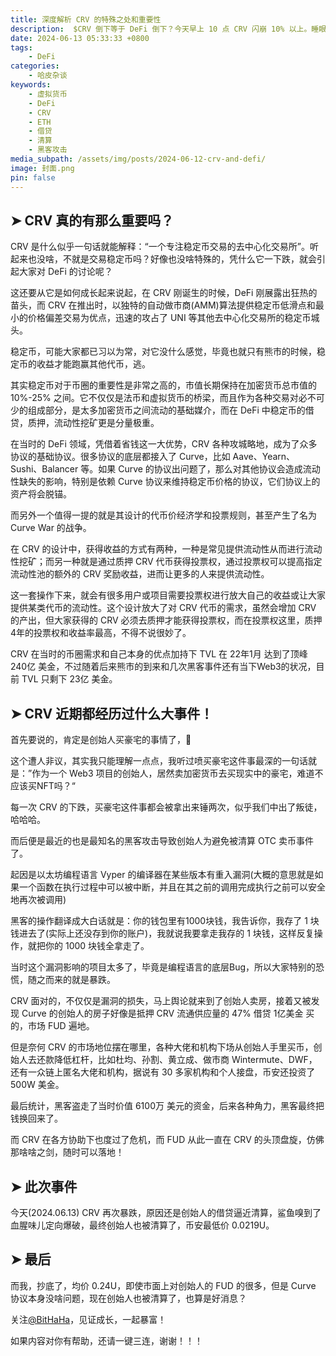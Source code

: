 ```yaml
---
title: 深度解析 CRV 的特殊之处和重要性
description:  $CRV 倒下等于 DeFi 倒下？今天早上 10 点 CRV 闪崩 10% 以上。睡眼惺忪的我以为全线暴跌，打开自选一看也就它跌了。随即去寻找相关信息，大概就是链上分析师发现 CRV 创始人借贷逼近清算线，但这并不是系统性的风险，那么和上次一样，应该也是被狙击定向爆破了。
date: 2024-06-13 05:33:33 +0800
tags:
    - DeFi
categories:
    - 哈皮杂谈
keywords:
    - 虚拟货币
    - DeFi
    - CRV
    - ETH
    - 借贷
    - 清算
    - 黑客攻击
media_subpath: /assets/img/posts/2024-06-12-crv-and-defi/
image: 封面.png
pin: false
---
```


## **➤ CRV 真的有那么重要吗？**

CRV 是什么似乎一句话就能解释：“一个专注稳定币交易的去中心化交易所”。听起来也没啥，不就是交易稳定币吗？好像也没啥特殊的，凭什么它一下跌，就会引起大家对 DeFi 的讨论呢？

这还要从它是如何成长起来说起，在 CRV 刚诞生的时候，DeFi 刚展露出狂热的苗头，而 CRV 在推出时，以独特的自动做市商(AMM)算法提供稳定币低滑点和最小的价格偏差交易为优点，迅速的攻占了 UNI 等其他去中心化交易所的稳定币城头。

稳定币，可能大家都已习以为常，对它没什么感觉，毕竟也就只有熊市的时候，稳定币的收益才能跑赢其他代币，逃。

其实稳定币对于币圈的重要性是非常之高的，市值长期保持在加密货币总市值的 10%-25% 之间。它不仅仅是法币和虚拟货币的桥梁，而且作为各种交易对必不可少的组成部分，是太多加密货币之间流动的基础媒介，而在 DeFi 中稳定币的借贷，质押，流动性挖矿更是分量极重。

在当时的 DeFi 领域，凭借着省钱这一大优势，CRV 各种攻城略地，成为了众多协议的基础协议。很多协议的底层都接入了 Curve，比如 Aave、Yearn、Sushi、Balancer 等。如果 Curve 的协议出问题了，那么对其他协议会造成流动性缺失的影响，特别是依赖 Curve 协议来维持稳定币价格的协议，它们协议上的资产将会脱锚。

而另外一个值得一提的就是其设计的代币价经济学和投票规则，甚至产生了名为 Curve War 的战争。

在 CRV 的设计中，获得收益的方式有两种，一种是常见提供流动性从而进行流动性挖矿；而另一种就是通过质押 CRV 代币获得投票权，通过投票权可以提高指定流动性池的额外的 CRV 奖励收益，进而让更多的人来提供流动性。

这一套操作下来，就会有很多用户或项目需要投票权进行放大自己的收益或让大家提供某类代币的流动性。这个设计放大了对 CRV 代币的需求，虽然会增加 CRV 的产出，但大家获得的 CRV 必须去质押才能获得投票权，而在投票权这里，质押4年的投票权和收益率最高，不得不说很妙了。

CRV 在当时的币圈需求和自己本身的优点加持下 TVL 在 22年1月 达到了顶峰 240亿 美金，不过随着后来熊市的到来和几次黑客事件还有当下Web3的状况，目前 TVL 只剩下 23亿 美金。

## **➤ CRV 近期都经历过什么大事件！**

首先要说的，肯定是创始人买豪宅的事情了，🤣

这个遭人非议，其实我只能理解一点点，我听过喷买豪宅这件事最深的一句话就是：”作为一个 Web3 项目的创始人，居然卖加密货币去买现实中的豪宅，难道不应该买NFT吗？“

每一次 CRV 的下跌，买豪宅这件事都会被拿出来锤两次，似乎我们中出了叛徒，哈哈哈。

而后便是最近的也是最知名的黑客攻击导致创始人为避免被清算 OTC 卖币事件了。

起因是以太坊编程语言 Vyper 的编译器在某些版本有重入漏洞(大概的意思就是如果一个函数在执行过程中可以被中断，并且在其之前的调用完成执行之前可以安全地再次被调用)

黑客的操作翻译成大白话就是：你的钱包里有1000块钱，我告诉你，我存了 1 块钱进去了(实际上还没存到你的账户)，我就说我要拿走我存的 1 块钱，这样反复操作，就把你的 1000 块钱全拿走了。

当时这个漏洞影响的项目太多了，毕竟是编程语言的底层Bug，所以大家特别的恐慌，随之而来的就是暴跌。

CRV 面对的，不仅仅是漏洞的损失，马上舆论就来到了创始人卖房，接着又被发现 Curve 的创始人的房子好像是抵押 CRV 流通供应量的 47% 借贷 1亿美金 买的，市场 FUD 遍地。

但是奈何 CRV 的市场地位摆在哪里，各种大佬和机构下场从创始人手里买币，创始人去还款降低杠杆，比如杜均、孙割、黄立成、做市商 Wintermute、DWF，还有一众链上匿名大佬和机构，据说有 30 多家机构和个人接盘，币安还投资了 500W 美金。

最后统计，黑客盗走了当时价值 6100万 美元的资金，后来各种角力，黑客最终把钱换回来了。

而 CRV 在各方协助下也度过了危机，而 FUD 从此一直在 CRV 的头顶盘旋，仿佛那啥啥之剑，随时可以落地！

## **➤ 此次事件**

今天(2024.06.13) CRV 再次暴跌，原因还是创始人的借贷逼近清算，鲨鱼嗅到了血腥味儿定向爆破，最终创始人也被清算了，币安最低价 0.0219U。

## **➤ 最后**

而我，抄底了，均价 0.24U，即使市面上对创始人的 FUD 的很多，但是 Curve 协议本身没啥问题，现在创始人也被清算了，也算是好消息？

关注[@BitHaHa](https://x.com/intent/follow?screen_name=BitHaHa)，见证成长，一起暴富！

如果内容对你有帮助，还请一键三连，谢谢！！！
